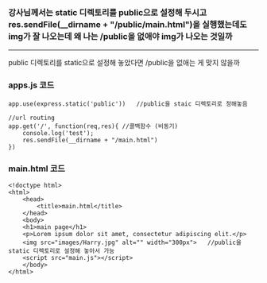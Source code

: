 ### 강사님께서는 static 디렉토리를 public으로 설정해 두시고 res.sendFile(__dirname + "/public/main.html")을 실행했는데도 img가 잘 나오는데 왜 나는 /public을 없애야 img가 나오는 것일까
---
public 디렉토리를 static으로 설정해 놓았다면 /public을 없애는 게 맞지 않을까    

### apps.js 코드
```
app.use(express.static('public'))   //public을 staic 디렉토리로 정해놓음

//url routing 
app.get('/', function(req,res){ //콜백함수 (비동기)
    console.log('test');
    res.sendFile(__dirname + "/main.html")
})
```
### main.html 코드
```
<!doctype html>
<html>
    <head>
        <title>main.html</title>
    </head>
    <body>
    <h1>main page</h1>
    <p>Lorem ipsum dolor sit amet, consectetur adipiscing elit.</p>
    <img src="images/Harry.jpg" alt="" width="300px">   //public을 static 디렉토리로 설정해 놓아서 가능
    <script src="main.js"></script> 
    </body>
</html>
```

